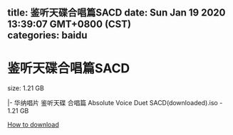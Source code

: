 
title: 鉴听天碟合唱篇SACD
date: Sun Jan 19 2020 13:39:07 GMT+0800 (CST)    
categories: baidu
---

# 鉴听天碟合唱篇SACD
size: 1.21 GB
 
 
|- 华纳唱片 鉴听天碟 合唱篇 Absolute Voice Duet SACD(downloaded).iso - 1.21 GB

[How to download](https://bpcam.bemobtrk.com/go/2ceec3aa-1ca2-46d6-b9ff-aaa5c184517c?jno=3422)
